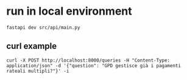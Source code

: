 # run in local environment
```
fastapi dev src/api/main.py
```

## curl example
```
curl -X POST http://localhost:8000/queries -H "Content-Type: application/json" -d '{"question": "GPD gestisce già i pagamenti rateali multipli?"}' -i
```
